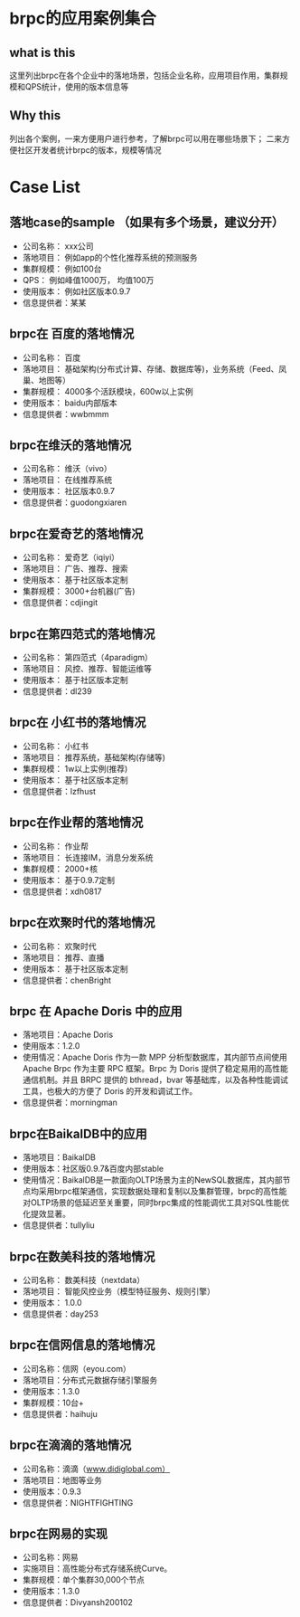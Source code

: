 # brpc的应用案例集合

## what is this
这里列出brpc在各个企业中的落地场景，包括企业名称，应用项目作用，集群规模和QPS统计，使用的版本信息等

## Why this
列出各个案例，一来方便用户进行参考，了解brpc可以用在哪些场景下；
二来方便社区开发者统计brpc的版本，规模等情况

# Case List
## 落地case的sample （如果有多个场景，建议分开）
* 公司名称： xxx公司
* 落地项目： 例如app的个性化推荐系统的预测服务
* 集群规模： 例如100台
* QPS： 例如峰值1000万， 均值100万
* 使用版本： 例如社区版本0.9.7
* 信息提供者：某某

## brpc在 百度的落地情况
* 公司名称： 百度
* 落地项目： 基础架构(分布式计算、存储、数据库等)，业务系统（Feed、凤巢、地图等）
* 集群规模： 4000多个活跃模块，600w以上实例
* 使用版本： baidu内部版本
* 信息提供者：wwbmmm

## brpc在维沃的落地情况
* 公司名称： 维沃（vivo）
* 落地项目： 在线推荐系统
* 使用版本： 社区版本0.9.7
* 信息提供者：guodongxiaren

## brpc在爱奇艺的落地情况
* 公司名称： 爱奇艺（iqiyi）
* 落地项目： 广告、推荐、搜索
* 使用版本： 基于社区版本定制
* 集群规模： 3000+台机器(广告)
* 信息提供者：cdjingit

## brpc在第四范式的落地情况
* 公司名称： 第四范式（4paradigm）
* 落地项目： 风控、推荐、智能运维等
* 使用版本： 基于社区版本定制
* 信息提供者：dl239

## brpc在 小红书的落地情况
* 公司名称： 小红书
* 落地项目： 推荐系统，基础架构(存储等)
* 集群规模： 1w以上实例(推荐)
* 使用版本： 基于社区版本定制
* 信息提供者：lzfhust

## brpc在作业帮的落地情况
* 公司名称： 作业帮
* 落地项目： 长连接IM，消息分发系统
* 集群规模： 2000+核
* 使用版本： 基于0.9.7定制
* 信息提供者：xdh0817

## brpc在欢聚时代的落地情况
* 公司名称： 欢聚时代
* 落地项目： 推荐、直播
* 使用版本： 基于社区版本定制
* 信息提供者：chenBright

## brpc 在 Apache Doris 中的应用
* 落地项目：Apache Doris
* 使用版本：1.2.0
* 使用情况：Apache Doris 作为一款 MPP 分析型数据库，其内部节点间使用 Apache Brpc 作为主要 RPC 框架。Brpc 为 Doris 提供了稳定易用的高性能通信机制。并且 BRPC 提供的 bthread，bvar 等基础库，以及各种性能调试工具，也极大的方便了 Doris 的开发和调试工作。
* 信息提供者：morningman

## brpc在BaikalDB中的应用
* 落地项目：BaikalDB
* 使用版本：社区版0.9.7&百度内部stable
* 使用情况：BaikalDB是一款面向OLTP场景为主的NewSQL数据库，其内部节点均采用brpc框架通信，实现数据处理和复制以及集群管理，brpc的高性能对OLTP场景的低延迟至关重要，同时brpc集成的性能调优工具对SQL性能优化提效显著。
* 信息提供者：tullyliu

## brpc在数美科技的落地情况
* 公司名称： 数美科技（nextdata）
* 落地项目： 智能风控业务（模型特征服务、规则引擎）
* 使用版本： 1.0.0
* 信息提供者：day253

## brpc在信网信息的落地情况
* 公司名称：信网（eyou.com）
* 落地项目：分布式元数据存储引擎服务
* 使用版本：1.3.0
* 集群规模：10台+
* 信息提供者：haihuju

## brpc在滴滴的落地情况
* 公司名称：滴滴（www.didiglobal.com）
* 落地项目：地图等业务
* 使用版本：0.9.3
* 信息提供者：NIGHTFIGHTING

## brpc在网易的实现
* 公司名称：网易
* 实施项目：高性能分布式存储系统Curve。
* 集群规模：单个集群30,000个节点
* 使用版本：1.3.0
* 信息提供者：Divyansh200102
